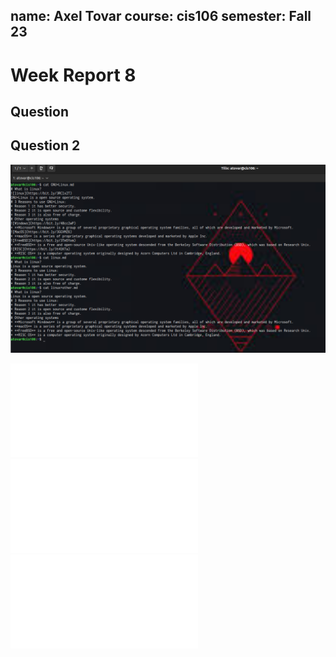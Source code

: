 name: Axel Tovar
course: cis106
semester: Fall 23
---

# Week Report 8

## Question

## Question 2
![Question 2](q2.png)


![Question 2](GNU+Linux.md)
![Question 2](linux.md)
![Question 2](linux+other.md)
